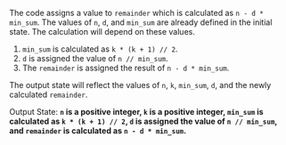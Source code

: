 The code assigns a value to `remainder` which is calculated as `n - d * min_sum`. The values of `n`, `d`, and `min_sum` are already defined in the initial state. The calculation will depend on these values.

1. `min_sum` is calculated as `k * (k + 1) // 2`.
2. `d` is assigned the value of `n // min_sum`.
3. The `remainder` is assigned the result of `n - d * min_sum`.

The output state will reflect the values of `n`, `k`, `min_sum`, `d`, and the newly calculated `remainder`.

Output State: **`n` is a positive integer, `k` is a positive integer, `min_sum` is calculated as `k * (k + 1) // 2`, `d` is assigned the value of `n // min_sum`, and `remainder` is calculated as `n - d * min_sum`.**